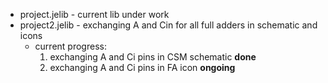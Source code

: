 * project.jelib - current lib under work
* project2.jelib - exchanging A and Cin for all full adders in schematic and icons
	* current progress:
		1. exchanging A and Ci pins in CSM schematic **done**
		2. exchanging A and Ci pins in FA icon **ongoing**
